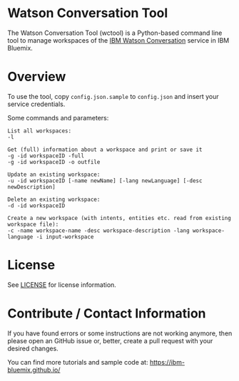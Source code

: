 # Watson Conversation Tool
The Watson Conversation Tool (wctool) is a Python-based command line tool to manage workspaces of the [IBM Watson Conversation](https://www.ibm.com/watson/developercloud/doc/conversation/index.html) service in IBM Bluemix.

# Overview
To use the tool, copy `config.json.sample` to `config.json` and insert your service credentials.

Some commands and parameters:
```
List all workspaces:
-l

Get (full) information about a workspace and print or save it
-g -id workspaceID -full       
-g -id workspaceID -o outfile

Update an existing workspace:
-u -id workspaceID [-name newName] [-lang newLanguage] [-desc newDescription]

Delete an existing workspace:
-d -id workspaceID

Create a new workspace (with intents, entities etc. read from existing workspace file):
-c -name workspace-name -desc workspace-description -lang workspace-language -i input-workspace
```

# License
See [LICENSE](LICENSE) for license information.

# Contribute / Contact Information
If you have found errors or some instructions are not working anymore, then please open an GitHub issue or, better, create a pull request with your desired changes.

You can find more tutorials and sample code at:
https://ibm-bluemix.github.io/
